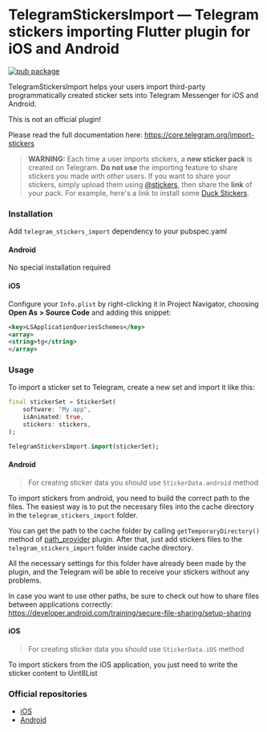 # TelegramStickersImport — Telegram stickers importing Flutter plugin for iOS and Android

[![pub package](https://img.shields.io/pub/v/telegram_stickers_import.svg)](https://pub.dev/packages/telegram_stickers_import)
 
TelegramStickersImport helps your users import third-party programmatically created sticker sets into Telegram Messenger for iOS and Android.

This is not an official plugin!

Please read the full documentation here: https://core.telegram.org/import-stickers

>**WARNING:** Each time a user imports stickers, a **new sticker pack** is created on Telegram. **Do not use** the importing feature to share stickers *you* made with *other* users. If you want to share your stickers, simply upload them using [@stickers](https://t.me/stickers), then share the **link** of your pack. For example, here's a link to install some [Duck Stickers](https://t.me/addstickers/svobodny).
 
### Installation

Add `telegram_stickers_import` dependency to your pubspec.yaml

#### Android

No special installation required
 
#### iOS

Configure your `Info.plist` by right-clicking it in Project Navigator, choosing **Open As > Source Code** and adding this snippet:  
```xml
<key>LSApplicationQueriesSchemes</key>
<array>
<string>tg</string>
</array>
```
 
### Usage

To import a sticker set to Telegram, create a new set and import it like this:  
```dart
final stickerSet = StickerSet(
    software: "My app",
    isAnimated: true,
    stickers: stickers,
);

TelegramStickersImport.import(stickerSet);
```

#### Android

> For creating sticker data you should use `StickerData.android` method

To import stickers from android, you need to build the correct path to the files. The easiest way is to put the necessary files into the cache directory in the `telegram_stickers_import` folder.

You can get the path to the cache folder by calling `getTemporaryDirectory()` method of [path_provider](https://pub.dev/packages/path_provider) plugin. After that, just add stickers files to the `telegram_stickers_import` folder inside cache directory.

All the necessary settings for this folder have already been made by the plugin, and the Telegram will be able to receive your stickers without any problems.
  
In case you want to use other paths, be sure to check out how to share files between applications correctly: https://developer.android.com/training/secure-file-sharing/setup-sharing

#### iOS

> For creating sticker data you should use `StickerData.iOS` method

To import stickers from the iOS application, you just need to write the sticker content to Uint8List

### Official repositories

- [iOS](https://github.com/TelegramMessenger/TelegramStickersImport)
- [Android](https://github.com/DrKLO/TelegramStickersImport)